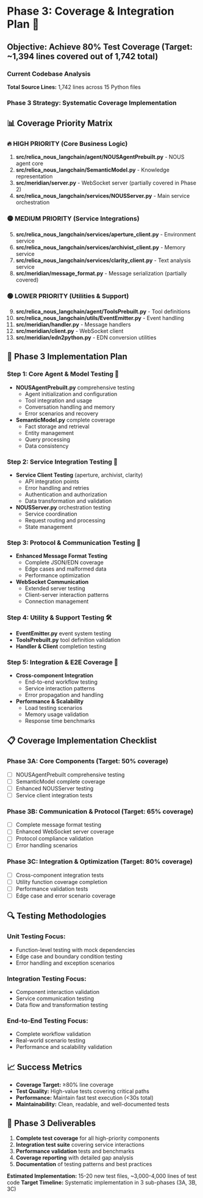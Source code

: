 # Phase 3: Coverage & Integration Plan 🎯

## Objective: Achieve 80% Test Coverage (Target: ~1,394 lines covered out of 1,742 total)

### Current Codebase Analysis
**Total Source Lines:** 1,742 lines across 15 Python files

### Phase 3 Strategy: Systematic Coverage Implementation

## 📊 Coverage Priority Matrix

### 🔥 **HIGH PRIORITY** (Core Business Logic)
1. **src/relica_nous_langchain/agent/NOUSAgentPrebuilt.py** - NOUS agent core
2. **src/relica_nous_langchain/SemanticModel.py** - Knowledge representation
3. **src/meridian/server.py** - WebSocket server (partially covered in Phase 2)
4. **src/relica_nous_langchain/services/NOUSServer.py** - Main service orchestration

### 🟡 **MEDIUM PRIORITY** (Service Integrations)
5. **src/relica_nous_langchain/services/aperture_client.py** - Environment service
6. **src/relica_nous_langchain/services/archivist_client.py** - Memory service  
7. **src/relica_nous_langchain/services/clarity_client.py** - Text analysis service
8. **src/meridian/message_format.py** - Message serialization (partially covered)

### 🟢 **LOWER PRIORITY** (Utilities & Support)
9. **src/relica_nous_langchain/agent/ToolsPrebuilt.py** - Tool definitions
10. **src/relica_nous_langchain/utils/EventEmitter.py** - Event handling
11. **src/meridian/handler.py** - Message handlers
12. **src/meridian/client.py** - WebSocket client
13. **src/meridian/edn2python.py** - EDN conversion utilities

## 🎯 Phase 3 Implementation Plan

### **Step 1: Core Agent & Model Testing** 🤖
- **NOUSAgentPrebuilt.py** comprehensive testing
  - Agent initialization and configuration
  - Tool integration and usage
  - Conversation handling and memory
  - Error scenarios and recovery
- **SemanticModel.py** complete coverage
  - Fact storage and retrieval
  - Entity management
  - Query processing
  - Data consistency

### **Step 2: Service Integration Testing** 🔌
- **Service Client Testing** (aperture, archivist, clarity)
  - API integration points
  - Error handling and retries
  - Authentication and authorization
  - Data transformation and validation
- **NOUSServer.py** orchestration testing
  - Service coordination
  - Request routing and processing
  - State management

### **Step 3: Protocol & Communication Testing** 📡
- **Enhanced Message Format Testing**
  - Complete JSON/EDN coverage
  - Edge cases and malformed data
  - Performance optimization
- **WebSocket Communication**
  - Extended server testing
  - Client-server interaction patterns
  - Connection management

### **Step 4: Utility & Support Testing** 🛠️
- **EventEmitter.py** event system testing
- **ToolsPrebuilt.py** tool definition validation
- **Handler & Client** completion testing

### **Step 5: Integration & E2E Coverage** 🔄
- **Cross-component Integration**
  - End-to-end workflow testing
  - Service interaction patterns
  - Error propagation and handling
- **Performance & Scalability**
  - Load testing scenarios
  - Memory usage validation
  - Response time benchmarks

## 📋 Coverage Implementation Checklist

### Phase 3A: Core Components (Target: 50% coverage)
- [ ] NOUSAgentPrebuilt comprehensive testing
- [ ] SemanticModel complete coverage  
- [ ] Enhanced NOUSServer testing
- [ ] Service client integration tests

### Phase 3B: Communication & Protocol (Target: 65% coverage)
- [ ] Complete message format testing
- [ ] Enhanced WebSocket server coverage
- [ ] Protocol compliance validation
- [ ] Error handling scenarios

### Phase 3C: Integration & Optimization (Target: 80% coverage)
- [ ] Cross-component integration tests
- [ ] Utility function coverage completion
- [ ] Performance validation tests
- [ ] Edge case and error scenario coverage

## 🔍 Testing Methodologies

### **Unit Testing Focus:**
- Function-level testing with mock dependencies
- Edge case and boundary condition testing
- Error handling and exception scenarios

### **Integration Testing Focus:**
- Component interaction validation
- Service communication testing
- Data flow and transformation testing

### **End-to-End Testing Focus:**
- Complete workflow validation
- Real-world scenario testing
- Performance and scalability validation

## 📈 Success Metrics

- **Coverage Target:** ≥80% line coverage
- **Test Quality:** High-value tests covering critical paths
- **Performance:** Maintain fast test execution (<30s total)
- **Maintainability:** Clean, readable, and well-documented tests

## 🚀 Phase 3 Deliverables

1. **Complete test coverage** for all high-priority components
2. **Integration test suite** covering service interactions  
3. **Performance validation** tests and benchmarks
4. **Coverage reporting** with detailed gap analysis
5. **Documentation** of testing patterns and best practices

**Estimated Implementation:** 15-20 new test files, ~3,000-4,000 lines of test code
**Target Timeline:** Systematic implementation in 3 sub-phases (3A, 3B, 3C) 